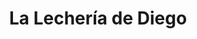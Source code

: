 ---
title: "La Lechería de Diego"
url: /la-linea-de-la-concepcion/la-lecheria-de-diego/
shop: lácteos
---